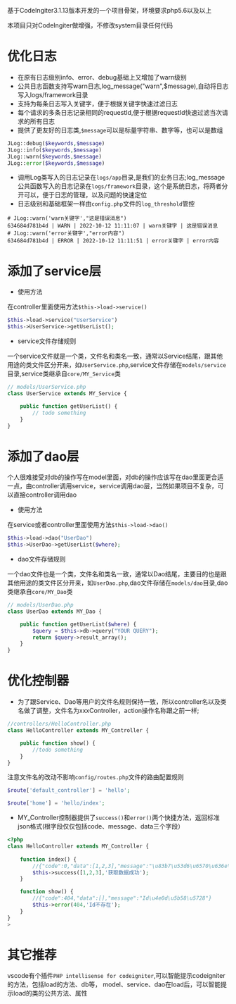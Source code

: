 基于CodeIngiter3.1.13版本开发的一个项目骨架，环境要求php5.6以及以上

本项目只对CodeIngiter做增强，不修改system目录任何代码

# 优化日志
- 在原有日志级别info、error、debug基础上又增加了warn级别
- 公共日志函数支持写warn日志,log_message("warn",$message),自动将日志写入logs/framework目录
- 支持为每条日志写入关键字，便于根据关键字快速过滤日志
- 每个请求的多条日志记录相同的requestId,便于根据requestId快速过滤当次请求的所有日志
- 提供了更友好的日志类,`$message`可以是标量字符串、数字等，也可以是数组
```php
JLog::debug($keywords,$message)
JLog::info($keywords,$message)
JLog::warn($keywords,$message)
JLog::error($keywords,$message)
```
- 调用Log类写入的日志记录在`logs/app`目录,是我们的业务日志;log_message公共函数写入的日志记录在`logs/framework`目录，这个是系统日志，将两者分开可以，便于日志的管理，以及问题的快速定位
- 日志级别和基础框架一样由`config.php`文件的`log_threshold`管控
```shell
# JLog::warn('warn关键字',"这是错误消息")
634684d781b4d | WARN | 2022-10-12 11:11:07 | warn关键字 | 这是错误消息
# JLog::warn('error关键字',"error内容")
634684d781b4d | ERROR | 2022-10-12 11:11:51 | error关键字 | error内容
```

# 添加了service层

- 使用方法

在controller里面使用方法`$this->load->service()`
```php
$this->load->service("UserService")
$this->UserService->getUserList();
```

- service文件存储规则

一个service文件就是一个类，文件名和类名一致，通常以Service结尾，跟其他用途的类文件区分开来，如`UserService.php`,service文件存储在`models/service`目录,service类继承自`core/MY_Service`类
```php
// models/UserService.php
class UserService extends MY_Service {

    public function getUserList() {
        // todo something
    }
}
```
# 添加了dao层
个人很难接受对db的操作写在model里面，对db的操作应该写在dao里面更合适一点，由controller调用service，service调用dao层，当然如果项目不复杂，可以直接controller调用dao
- 使用方法

在service或者controller里面使用方法`$this->load->dao()`
```php
$this->load->dao("UserDao")
$this->UserDao->getUserList($where);
```

- dao文件存储规则

一个dao文件也是一个类，文件名和类名一致，通常以Dao结尾，主要目的也是跟其他用途的类文件区分开来，如`UserDao.php`,dao文件存储在`models/dao`目录,dao类继承自`core/MY_Dao`类
```php
// models/UserDao.php
class UserDao extends MY_Dao {

    public function getUserList($where) {
        $query = $this->db->query("YOUR QUERY");
        return $query->result_array();
    }
}
```
# 优化控制器
- 为了跟Service、Dao等用户的文件名规则保持一致，所以controller名以及类名做了调整，文件名为xxxController，action操作名称跟之前一样;
```php
//controllers/HelloController.php
class HelloController extends MY_Controller {

    public function show() {
        //todo something
    }
}
```
注意文件名的改动不影响`config/routes.php`文件的路由配置规则
```php
$route['default_controller'] = 'hello';

$route['home'] = 'hello/index';
```

- MY_Controller控制器提供了`success()`和`error()`两个快捷方法，返回标准json格式(根字段仅仅包括code、message、data三个字段）
```php
<?php
class HelloController extends MY_Controller {
    
    function index() {
        //{"code":0,"data":[1,2,3],"message":"\u83b7\u53d6\u6570\u636e\u6210\u529f"}
        $this->success([1,2,3],'获取数据成功');
    }

    function show() {
        //{"code":404,"data":[],"message":"Id\u4e0d\u5b58\u5728"}
        $this->error(404,'Id不存在');
    }
}
>
```

# 其它推荐
vscode有个插件`PHP intellisense for codeigniter`,可以智能提示codeigniter的方法，包括load的方法、db等，
model、service、dao在load后，可以智能提示load的类的公共方法、属性